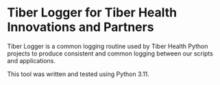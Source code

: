 # Tiber Logger for Tiber Health Innovations and Partners
Tiber Logger is a common logging routine used by Tiber Health Python projects to produce consistent and common logging between our scripts and applications. 

This tool was written and tested using Python 3.11. 
